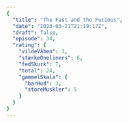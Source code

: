 ```yaml
---
{
  "title": "The Fast and the Furious",
  "date": "2023-03-21T21:19:17Z",
  "draft": false,
  "episode": 34,
  "rating": {
    "vildeVåben": 3,
    "stærkeOneliners": 6,
    "fedSkurk": 7,
    "total": 24,
    "gammelSkala": {
      "barHud": 3,
      "storeMuskler": 5
    }
  }
}
---
```



